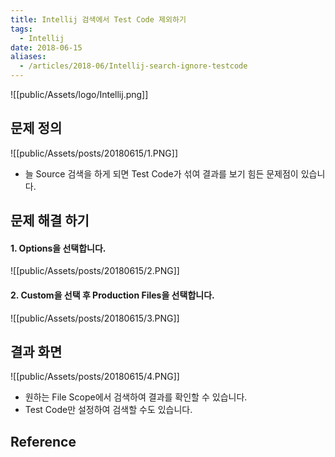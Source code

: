 ```yaml
---
title: Intellij 검색에서 Test Code 제외하기
tags:
  - Intellij
date: 2018-06-15
aliases: 
  - /articles/2018-06/Intellij-search-ignore-testcode
---
```



![[public/Assets/logo/Intellij.png]]

## 문제 정의

![[public/Assets/posts/20180615/1.PNG]]

- 늘 Source 검색을 하게 되면 Test Code가 섞여 결과를 보기 힘든 문제점이 있습니다.

## 문제 해결 하기
#### 1. Options을 선택합니다.

![[public/Assets/posts/20180615/2.PNG]]

#### 2. Custom을 선택 후 Production Files을 선택합니다.
![[public/Assets/posts/20180615/3.PNG]]


## 결과 화면

![[public/Assets/posts/20180615/4.PNG]]

- 원하는 File Scope에서 검색하여 결과를 확인할 수 있습니다.
- Test Code만 설정하여 검색할 수도 있습니다.



## Reference
